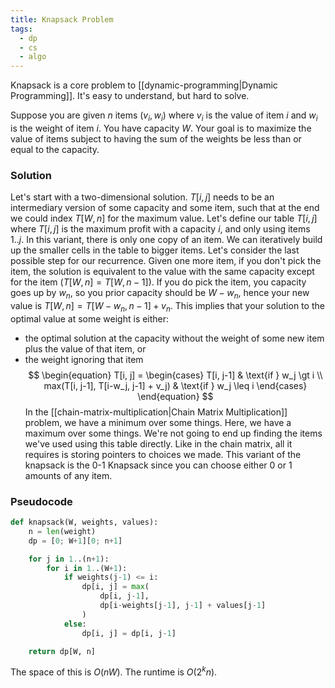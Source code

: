 ```yaml
---
title: Knapsack Problem
tags:
  - dp
  - cs
  - algo
---
```

Knapsack is a core problem to [[dynamic-programming|Dynamic Programming]]. It's easy to understand, but hard to solve.

Suppose you are given $n$ items $(v_i, w_i)$ where $v_i$ is the value of item $i$ and $w_i$ is the weight of item $i$. You have capacity $W$. Your goal is to maximize the value of items subject to having the sum of the weights be less than or equal to the capacity.

### Solution
Let's start with a two-dimensional solution. $T[i, j]$ needs to be an intermediary version of some capacity and some item, such that at the end we could index $T[W, n]$ for the maximum value. Let's define our table $T[i,j]$ where $T[i,j]$ is the maximum profit with a capacity $i$, and only using items $1..j$. In this variant, there is only one copy of an item. We can iteratively build up the smaller cells in the table to bigger items.
Let's consider the last possible step for our recurrence. Given one more item, if you don't pick the item, the solution is equivalent to the value with the same capacity except for the item $(T[W, n] = T[W, n-1])$. If you do pick the item, you capacity goes up by $w_n$, so you prior capacity should be $W - w_n$, hence your new value is $T[W, n] = T[W-w_n, n-1] + v_n$. This implies that your solution to the optimal value at some weight is either:
- the optimal solution at the capacity without the weight of some new item plus the value of that item, or
- the weight ignoring that item
$$
\begin{equation}
T[i, j] = 
\begin{cases}
	T[i, j-1] & \text{if } w_j \gt i \\
	max(T[i, j-1], T[i-w_j, j-1] + v_j) & \text{if } w_j \leq i
\end{cases}
\end{equation}
$$
In the [[chain-matrix-multiplication|Chain Matrix Multiplication]] problem, we have a minimum over some things. Here, we have a maximum over some things. We're not going to end up finding the items we've used using this table directly. Like in the chain matrix, all it requires is storing pointers to choices we made. This variant of the knapsack is the 0-1 Knapsack since you can choose either 0 or 1 amounts of any item.

### Pseudocode
```python
def knapsack(W, weights, values):
	n = len(weight)
	dp = [0; W+1][0; n+1]

	for j in 1..(n+1):
		for i in 1..(W+1):
			if weights(j-1) <= i:
				dp[i, j] = max(
					dp[i, j-1],
					dp[i-weights[j-1], j-1] + values[j-1]
				)
			else:
				dp[i, j] = dp[i, j-1]

	return dp[W, n]
```

The space of this is $O(nW)$. The runtime is $O(2^kn)$.
